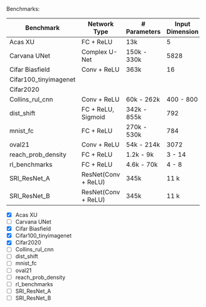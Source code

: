 
Benchmarks:

| Benchmark             | Network Type          | # Parameters  | Input Dimension | Sparsity  |
|-----------------------|-----------------------|---------------|-----------------|-----------|
| Acas XU               | FC + ReLU             | 13k           | 5               | 0-20%     |
| Carvana UNet          | Complex U-Net         | 150k - 330k   | 5828            |           |
| Cifar Biasfield       | Conv + ReLU           | 363k          | 16              |           |
| Cifar100_tinyimagenet |   
| Cifar2020             | 
| Collins_rul_cnn       | Conv + ReLU           | 60k - 262k    | 400 - 800       |           |
| dist_shift            | FC + ReLU, Sigmoid    | 342k - 855k   | 792             | 98.9%     |
| mnist_fc              | FC + ReLU             | 270k - 530k   | 784             |           |
| oval21                | Conv + ReLU           | 54k - 214k    | 3072            |           |
| reach_prob_density    | FC + ReLU             | 1.2k - 9k     | 3 - 14          |           |
| rl_benchmarks         | FC + ReLU             | 4.6k - 70k    | 4 - 8           |           |
| SRI_ResNet_A          | ResNet(Conv + ReLU)   | 345k          | 11 k            |           |
| SRI_ResNet_B          | ResNet(Conv + ReLU)   | 345k          | 11 k            |           |




- [x] Acas XU
- [ ] Carvana UNet
- [x] Cifar Biasfield
- [x] Cifar100_tinyimagenet
- [x] Cifar2020
- [ ] Collins_rul_cnn
- [ ] dist_shift
- [ ] mnist_fc
- [ ] oval21
- [ ] reach_prob_density
- [ ] rl_benchmarks
- [ ] SRI_ResNet_A
- [ ] SRI_ResNet_B
